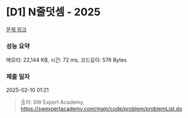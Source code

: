 # [D1] N줄덧셈 - 2025 

[문제 링크](https://swexpertacademy.com/main/code/problem/problemDetail.do?contestProbId=AV5QFZtaAscDFAUq) 

### 성능 요약

메모리: 22,144 KB, 시간: 72 ms, 코드길이: 576 Bytes

### 제출 일자

2025-02-10 01:21



> 출처: SW Expert Academy, https://swexpertacademy.com/main/code/problem/problemList.do